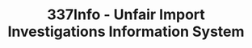 ---
bigquery: https://console.cloud.google.com/bigquery?p=patents-public-data&d=usitc_investigations&page=dataset&project=sheets-management-319211
citation: US International Trade Commission 337Info Unfair Import Investigations Information
  System
contributors: US International Trade Comission
cost: None
description: US International Trade Commission 337Info Unfair Import Investigations
  Information System contains data on investigations done under Section 337. Section
  337 declares the infringement of certain statutory intellectual property rights
  and other forms of unfair competition in import trade to be unlawful practices.
  Most Section 337 investigations involve allegations of patent or registered trademark
  infringement.
documentation: FAQ and tutorial available on the site
last_edit: 04/13/2022, 11:22:47
location: https://pubapps2.usitc.gov/337external/
maintained_by: US International Trade Comission
schema_fields:
- finalIdOnViolationIssue
- gcAttorney
- scheduledEndDateEvidHear
- docketNo
- trademarkNumbers
- investigationNo
- finalDetViolation
- currentActiveALJ
- patentNumber
- complainant
- lastUpdated
- targetDate
- htsNumbers
- ouiiAttorney
- issueDateOtherNonFinal
- teoIdDueDate
- investigationType
- actualStartDateEvidHear
- copyrightNumbers
- scheduledStartDateEvidHear
- teoReliefGranted
- publication_number
- ouiiParticipation
- cafcAppeals
- dateComplaintFiled
- invUnfairAct
- currentStatus
- dateOfPublicationFrNotice
- finalDetNoViolation
- patentNumbers
- aljAssigned
- id
- dateCreated
- finalIdOnViolationDue
- teoIdIssueDate
- teoProceedingInvolved
- markmanHearing
- internalRemand
- investigationTermDate
- title
- actualEndDateEvidHear
- startDateMarkmanHearing
- endDateMarkmanHearing
- respondent
shortname: unfair_import_investigations
tags:
- import
- legal
- trade
timeframe: 2008-2021 (prior to 2008 downloadable as a JSON file)
title: 337Info - Unfair Import Investigations Information System
uuid: 2721f5ec-e599-4890-9265-9706719fc71e
---